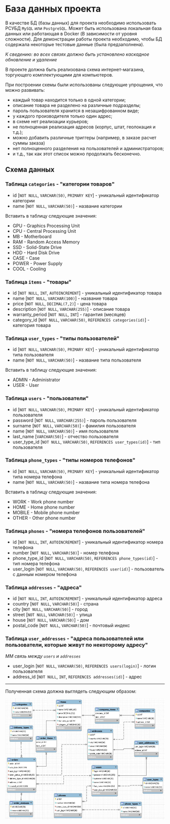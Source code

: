 # База данных проекта

В качестве БД (базы данных) для проекта необходимо использовать РСУБД `MySQL` или
`PostgreSQL`. Может быть использована локальная база данных или работающая в Docker
(В зависимости от уровня сложности).
Для демонстрации работы проекта необходимо, чтобы БД содержала некоторые тестовые
данные (была предзаполнена).

*К сведению: во всех связях должно быть установлено каскадное обновление и удаление*

В проекте должна быть реализована схема интернет-магазина, торгующего комплектующими
для компьютеров.

При построении схемы были использованы следующие упрощения, что можно развивать:
- каждый товар находится только в одной категории;
- описание товара не разделено на различные подразделы;
- пароль пользователя хранится в незашифрованном виде;
- у каждого производителя только один адрес;
- в схеме нет реализации курьеров;
- не полноценная реализация адресов (корпус, штат, геолокация и т.д.);
- можно добавить различные триггеры (например, в заказе расчет суммы заказа)
- нет полноценного разделения на пользователей и администраторов;
- и т.д., так как этот список можно продолжать бесконечно.

## Схема данных

### Таблица `categories` - "категории товаров"

- id [`NOT NULL`, `VARCHAR(50)`, `PRIMARY KEY`] - уникальный идентификатор категории
- name [`NOT NULL`, `VARCHAR(50)`] - название категории

Вставить в таблицу следующие значения:

- GPU - Graphics Processing Unit
- CPU - Central Processing Unit
- MB - Motherboard
- RAM - Random Access Memory
- SSD - Solid-State Drive
- HDD - Hard Disk Drive
- CASE - Case
- POWER - Power Supply
- COOL - Cooling

### Таблица `items` - "товары"

- id [`NOT NULL`, `INT`, `AUTOINCREMENT`] - уникальный идентификатор товара
- name [`NOT NULL`, `VARCHAR(100)`] - название товара
- price [`NOT NULL`, `DECIMAL(7,2)`] - цена товара
- description [`NOT NULL`, `VARCHAR(255)`] - описание товара
- warranty_period [`NOT NULL`, `INT`] - гарантия (месяцев)
- category_id [`NOT NULL`, `VARCHAR(50)`, `REFERENCES categories(id)`] - категория товара

### Таблица `user_types` - "типы пользователей"

- id [`NOT NULL`, `VARCHAR(50)`, `PRIMARY KEY`] - уникальный идентификатор типа пользователя
- name [`NOT NULL`, `VARCHAR(50)`] - название типа пользователя

Вставить в таблицу следующие значения:

- ADMIN - Administrator
- USER - User

### Таблица `users` - "пользователи"

- id [`NOT NULL`, `VARCHAR(50)`, `PRIMARY KEY`] - уникальный идентификатор пользователя
- password [`NOT NULL`, `VARCHAR(255)`] - пароль пользователя
- surname [`NOT NULL`, `VARCHAR(50)`] - фамилия пользователя
- name [`NOT NULL`, `VARCHAR(50)`] - имя пользователя
- last_name [`VARCHAR(50)`] - отчество пользователя
- user_type_id [`NOT NULL`, `VARCHAR(50)`, `REFERENCES user_types(id)`] - тип пользователя

### Таблица `phone_types` - "типы номеров телефонов"

- id [`NOT NULL`, `VARCHAR(50)`, `PRIMARY KEY`] - уникальный идентификатор типа номера телефона
- name [`NOT NULL`, `VARCHAR(50)`] - название типа номера телефона

Вставить в таблицу следующие значения:

- WORK - Work phone number
- HOME - Home phone number
- MOBILE - Mobile phone number
- OTHER - Other phone number

### Таблица `phones` - "номера телефонов пользователей"

- id [`NOT NULL`, `INT`, `AUTOINCREMENT`] - уникальный идентификатор номера телефона
- number [`NOT NULL`, `VARCHAR(50)`] - номер телефона
- phone_type_id [`NOT NULL`, `VARCHAR(50)`, `REFERENCES phone_types(id)`] - тип номера телефона
- user_login [`NOT NULL`, `VARCHAR(50)`, `REFERENCES user(id)`] - пользователь с данным номером телефона

### Таблица `addresses` - "адреса"

- id [`NOT NULL`, `INT`, `AUTOINCREMENT`] - уникальный идентификатор адреса
- country [`NOT NULL`, `VARCHAR(50)`] - страна
- city [`NOT NULL`, `VARCHAR(50)`] - город
- street [`NOT NULL`, `VARCHAR(50)`] - улица
- house [`NOT NULL`, `VARCHAR(50)`] - дом
- postal_code [`NOT NULL`, `VARCHAR(50)`] - почтовый индекс

### Таблица `user_addresses` - "адреса пользователей или пользователи, которые живут по некоторому адресу"

*MM связь между `users` и `addresses`*

- user_login [`NOT NULL`, `VARCHAR(50)`, `REFERENCES users(login)`] - логин пользователя
- address_id [`NOT NULL`, `INT`, `REFERENCES addresses(id)`] - адрес

***

Полученная схема должна выглядеть следующим образом:

![Database schema](schema.JPG)